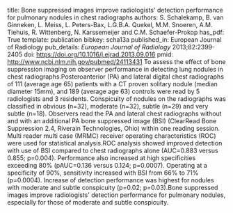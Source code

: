 title: Bone suppressed images improve radiologists' detection performance for pulmonary nodules in chest radiographs
authors: S. Schalekamp, B. van Ginneken, L. Meiss, L. Peters-Bax, L.G.B.A. Quekel, M.M. Snoeren, A.M. Tiehuis, R. Wittenberg, N. Karssemeijer and C.M. Schaefer-Prokop
has_pdf: True
template: publication
bibkey: scha13a
published_in: European Journal of Radiology
pub_details: <i>European Journal of Radiology</i> 2013;82:2399-2405
doi: https://doi.org/10.1016/j.ejrad.2013.09.016
pmid: http://www.ncbi.nlm.nih.gov/pubmed/24113431
To assess the effect of bone suppression imaging on observer performance in detecting lung nodules in chest radiographs.Posteroanterior (PA) and lateral digital chest radiographs of 111 (average age 65) patients with a CT proven solitary nodule (median diameter 15mm), and 189 (average age 63) controls were read by 5 radiologists and 3 residents. Conspicuity of nodules on the radiographs was classified in obvious (n=32), moderate (n=32), subtle (n=29) and very subtle (n=18). Observers read the PA and lateral chest radiographs without and with an additional PA bone suppressed image (BSI) (ClearRead Bone Suppression 2.4, Riverain Technologies, Ohio) within one reading session. Multi reader multi case (MRMC) receiver operating characteristics (ROC) were used for statistical analysis.ROC analysis showed improved detection with use of BSI compared to chest radiographs alone (AUC=0.883 versus 0.855; p=0.004). Performance also increased at high specificities exceeding 80\% (pAUC=0.136 versus 0.124; p=0.0007). Operating at a specificity of 90\%, sensitivity increased with BSI from 66\% to 71\% (p=0.0004). Increase of detection performance was highest for nodules with moderate and subtle conspicuity (p=0.02; p=0.03).Bone suppressed images improve radiologists' detection performance for pulmonary nodules, especially for those of moderate and subtle conspicuity.

